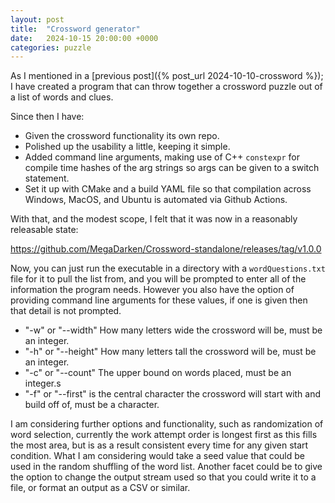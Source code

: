 ```yaml
---
layout: post
title:  "Crossword generator"
date:   2024-10-15 20:00:00 +0000
categories: puzzle
---
```

As I mentioned in a [previous post]({% post_url 2024-10-10-crossword %}); I have created a program that can throw together a crossword puzzle out of a list of words and clues.

Since then I have:
- Given the crossword functionality its own repo.
- Polished up the usability a little, keeping it simple.
- Added command line arguments, making use of C++ `constexpr` for compile time hashes of the arg strings so args can be given to a switch statement.
- Set it up with CMake and a build YAML file so that compilation across Windows, MacOS, and Ubuntu is automated via Github Actions.

With that, and the modest scope, I felt that it was now in a reasonably releasable state:

https://github.com/MegaDarken/Crossword-standalone/releases/tag/v1.0.0

Now, you can just run the executable in a directory with a `wordQuestions.txt` file for it to pull the list from, and you will be prompted to enter all of the information the program needs. However you also have the option of providing command line arguments for these values, if one is given then that detail is not prompted.

- "-w" or "--width" How many letters wide the crossword will be, must be an integer.
- "-h" or "--height" How many letters tall the crossword will be, must be an integer.
- "-c" or "--count" The upper bound on words placed, must be an integer.s
- "-f" or "--first" is the central character the crossword will start with and build off of, must be a character.

I am considering further options and functionality, such as randomization of word selection, currently the work attempt order is longest first as this fills the most area, but is as a result consistent every time for any given start condition. What I am considering would take a seed value that could be used in the random shuffling of the word list. Another facet could be to give the option to change the output stream used so that you could write it to a file, or format an output as a CSV or similar.